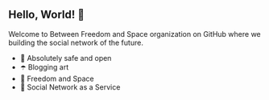 ## Hello, World! 👋


Welcome to Between Freedom and Space organization on GitHub where we building the social network of the future.

* 🦄 Absolutely safe and open
* ☂️ Blogging art
* 🌌 Freedom and Space
* 👾 Social Network as a Service

<!--

**Here are some ideas to get you started:**

🙋‍♀️ A short introduction - what is your organization all about?
🌈 Contribution guidelines - how can the community get involved?
👩‍💻 Useful resources - where can the community find your docs? Is there anything else the community should know?
🍿 Fun facts - what does your team eat for breakfast?
🧙 Remember, you can do mighty things with the power of [Markdown](https://docs.github.com/github/writing-on-github/getting-started-with-writing-and-formatting-on-github/basic-writing-and-formatting-syntax)
-->
